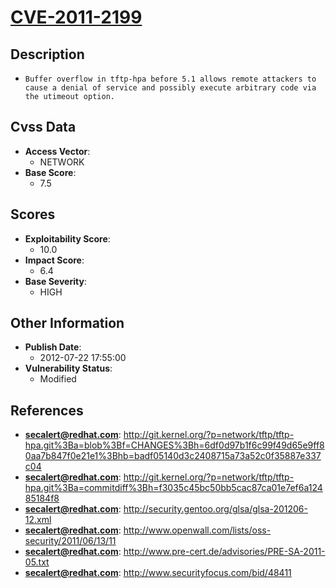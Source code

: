 
# [CVE-2011-2199](http://git.kernel.org/?p=network/tftp/tftp-hpa.git%3Ba=blob%3Bf=CHANGES%3Bh=6df0d97b1f6c99f49d65e9ff80aa7b847f0e21e1%3Bhb=badf05140d3c2408715a73a52c0f35887e337c04)

## Description

- `Buffer overflow in tftp-hpa before 5.1 allows remote attackers to cause a denial of service and possibly execute arbitrary code via the utimeout option.`

## Cvss Data

- **Access Vector**:
  - NETWORK
- **Base Score**:
  - 7.5

## Scores

- **Exploitability Score**:
  - 10.0
- **Impact Score**:
  - 6.4
- **Base Severity**:
  - HIGH

## Other Information

- **Publish Date**:
  - 2012-07-22 17:55:00
- **Vulnerability Status**:
  - Modified

## References

- **secalert@redhat.com**: http://git.kernel.org/?p=network/tftp/tftp-hpa.git%3Ba=blob%3Bf=CHANGES%3Bh=6df0d97b1f6c99f49d65e9ff80aa7b847f0e21e1%3Bhb=badf05140d3c2408715a73a52c0f35887e337c04
- **secalert@redhat.com**: http://git.kernel.org/?p=network/tftp/tftp-hpa.git%3Ba=commitdiff%3Bh=f3035c45bc50bb5cac87ca01e7ef6a12485184f8
- **secalert@redhat.com**: http://security.gentoo.org/glsa/glsa-201206-12.xml
- **secalert@redhat.com**: http://www.openwall.com/lists/oss-security/2011/06/13/11
- **secalert@redhat.com**: http://www.pre-cert.de/advisories/PRE-SA-2011-05.txt
- **secalert@redhat.com**: http://www.securityfocus.com/bid/48411
